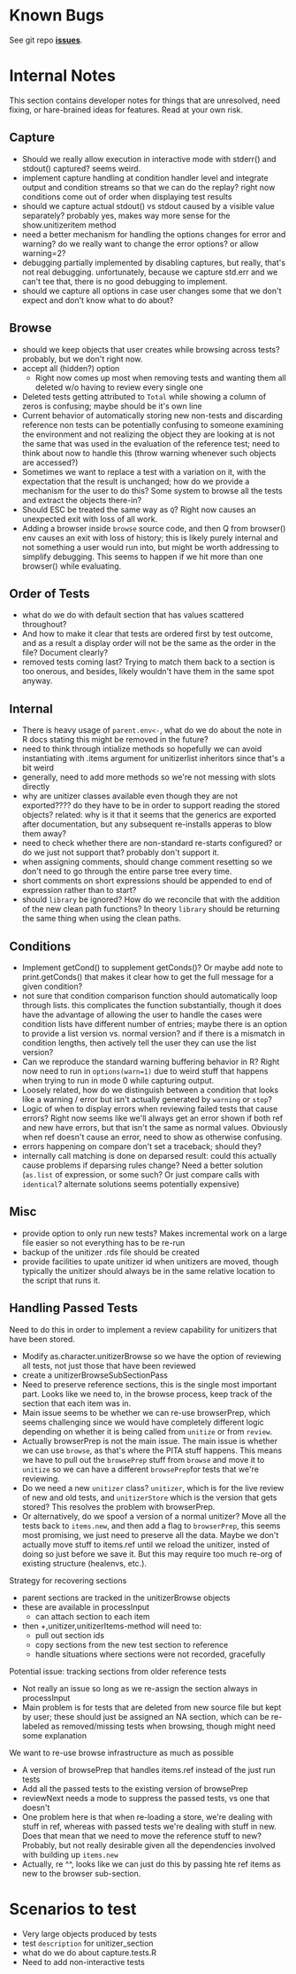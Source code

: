 # Known Bugs

See git repo **[issues](https://github.com/brodieG/unitizer/issues)**.

# Internal Notes

This section contains developer notes for things that are unresolved, need
fixing, or hare-brained ideas for features.  Read at your own risk.

## Capture

* Should we really allow execution in interactive mode with stderr() and
  stdout() captured?  seems weird.
* implement capture handling at condition handler level and integrate output
  and condition streams so that we can do the replay? right now conditions come
  out of order when displaying test results
* should we capture actual stdout() vs stdout caused by a visible
  value separately?  probably yes, makes way more sense for the
  show.unitizeritem method
* need a better mechanism for handling the options changes for error and
  warning?  do we really want to change the error options? or allow warning=2?
* debugging partially implemented by disabling captures, but really,
  that's not real debugging.  unfortunately, because we capture std.err
  and we can't tee that, there is no good debugging to implement.
* should we capture all options in case user changes some that we don't expect
  and don't know what to do about?

## Browse

* should we keep objects that user creates while browsing across tests?
  probably, but we don't right now.
* accept all (hidden?) option
  * Right now comes up most when removing tests and wanting them all deleted
    w/o having to review every single one
* Deleted tests getting attributed to `Total` while showing a column of zeros is
  confusing; maybe should be it's own line
* Current behavior of automatically storing new non-tests and discarding
  reference non tests can be potentially confusing to someone examining the
  environment and not realizing the object they are looking at is not the same
  that was used in the evaluation of the reference test; need to think about
  now to handle this (throw warning whenever such objects are accessed?)
* Sometimes we want to replace a test with a variation on it, with the expectation
  that the result is unchanged; how do we provide a mechanism for the user to
  do this?  Some system to browse all the tests and extract the objects there-in?
* Should ESC be treated the same way as `Q`?  Right now causes an unexpected exit
  with loss of all work.
* Adding a browser inside `browse` source code, and then Q from browser() env
  causes an exit with loss of history; this is likely purely internal and not
  something a user would run into, but might be worth addressing to simplify
  debugging.  This seems to happen if we hit more than one browser() while
  evaluating.

## Order of Tests

* what do we do with default section that has values scattered throughout?
* And how to make it clear that tests are ordered first by test outcome, and as
  a result a display order will not be the same as the order in the file?
  Document clearly?
* removed tests coming last?  Trying to match them back to a section is too
  onerous, and besides, likely wouldn't have them in the same spot anyway.

## Internal

* There is heavy usage of `parent.env<-`, what do we do about the note in R docs
  stating this might be removed in the future?
* need to think through intialize methods so hopefully we can avoid instantiating
  with .items argument for unitizerlist inheritors since that's a bit weird
* generally, need to add more methods so we're not messing with slots
  directly
* why are unitizer classes available even though they are not exported????
  do they have to be in order to support reading the stored objects?
  related: why is it that it seems that the generics are exported
  after documentation, but any subsequent re-installs apperas to blow them
  away?
* need to check whether there are non-standard re-starts configured?
  or do we just not support that? probably don't support it.
* when assigning comments, should change comment resetting so we don't
  need to go through the entire parse tree every time.
* short comments on short expressions should be appended to end of
  expression rather than to start?
* should `library` be ignored?  How do we reconcile that with the addition of the
  new clean path functions?  In theory `library` should be returning the same
  thing when using the clean paths.

## Conditions

* Implement getCond() to supplement getConds()?  Or maybe add note to
  print.getConds() that makes it clear how to get the full message for a given
  condition?
* not sure that condition comparison function should automatically loop
  through lists. this complicates the function substantially, though it
  does have the advantage of allowing the user to handle the cases were
  condition lists have different number of entries; maybe there is an option
  to provide a list version vs. normal version? and if there is a mismatch
  in condition lengths, then actively tell the user they can use the
  list version?
* Can we reproduce the standard warning buffering behavior in R?  Right now
  need to run in `options(warn=1)` due to weird stuff that happens when trying
  to run in mode 0 while capturing output.
* Loosely related, how do we distinguish between a condition that looks like a
  warning / error but isn't actually generated by `warning` or `stop`?
* Logic of when to display errors when reviewing failed tests that cause errors?
  Right now seems like we'll always get an error shown if both ref and new have
  errors, but that isn't the same as normal values.  Obviously when ref doesn't
  cause an error, need to show as otherwise confusing.
* errors happening on compare don't set a traceback; should they?
* internally call matching is done on deparsed result: could this actually cause
  problems if deparsing rules change?  Need a better solution (`as.list` of
  expression, or some such? Or just compare calls with `identical`? alternate
  solutions seems potentially expensive)

## Misc

* provide option to only run new tests?  Makes incremental work on a large
  file easier so not everything has to be re-run
* backup of the unitizer .rds file should be created
* provide facilities to upate unitizer id when unitizers are moved, though
  typically the unitizer should always be in the same relative location
  to the script that runs it.

## Handling Passed Tests

Need to do this in order to implement a review capability for unitizers that
have been stored.

* Modify as.character.unitizerBrowse so we have the option of reviewing all
  tests, not just those that have been reviewed
* create a unitizerBrowseSubSectionPass
* Need to preserve reference sections, this is the single most important part.
  Looks like we need to, in the browse process, keep track of the section that
  each item was in.
* Main issue seems to be whether we can re-use browserPrep, which seems
  challenging since we would have completely different logic depending on
  whether it is being called from `unitize` or from `review`.
* Actually browserPrep is not the main issue.  The main issue is whether we can
  use `browse`, as that's where the PITA stuff happens.  This means we have to
  pull out the `browsePrep` stuff from `browse` and move it to `unitize` so we
  can have a different `browsePrep`for tests that we're reviewing.
* Do we need a new `unitizer` class? `unitizer`, which is for the live review
  of new and old tests, and `unitizerStore` which is the version that gets
  stored?  This resolves the problem with browserPrep.
* Or alternatively, do we spoof a version of a normal unitizer?  Move all the
  tests back to `items.new`, and then add a flag to `browserPrep`, this seems
  most promising, we just need to preserve all the data.  Maybe we don't actually
  move stuff to items.ref until we reload the unitizer, insted of doing so just
  before we save it.  But this may require too much re-org of existing structure
  (healenvs, etc.).

Strategy for recovering sections

* parent sections are tracked in the unitizerBrowse objects
* these are available in processInput
    * can attach section to each item
* then +,unitizer,unitizerItems-method will need to:
    * pull out section ids
    * copy sections from the new test section to reference
    * handle situations where sections were not recorded, gracefully

Potential issue: tracking sections from older reference tests

* Not really an issue so long as we re-assign the section always in processInput
* Main problem is for tests that are deleted from new source file but kept by
  user; these should just be assigned an NA section, which can be re-labeled as
  removed/missing tests when browsing, though might need some explanation

We want to re-use browse infrastructure as much as possible

* A version of browsePrep that handles items.ref instead of the just run tests
* Add all the passed tests to the existing version of browsePrep
* reviewNext needs a mode to suppress the passed tests, vs one that doesn't
* One problem here is that when re-loading a store, we're dealing with stuff in
  ref, whereas with passed tests we're dealing with stuff in new.  Does that mean
  that we need to move the reference stuff to new?  Probably, but not really
  desirable given all the dependencies involved with building up `items.new`
* Actually, re ^^, looks like we can just do this by passing hte ref items as
  new to the browser sub-section.

# Scenarios to test

* Very large objects produced by tests
* test `description` for unitizer_section
* what do we do about capture.tests.R
* Need to add non-interactive tests
